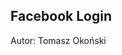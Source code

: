 ## Facebook Login

Autor: Tomasz Okoński

<div id="fb-root"></div>
<script async defer crossorigin="anonymous" src="https://connect.facebook.net/pl_PL/sdk.js#xfbml=1&version=v3.2&appId=351134035507396&autoLogAppEvents=1">
		  window.fbAsyncInit = function() {
			FB.init({
			  appId      : '351134035507396',
			  cookie     : true,
			  xfbml      : true,
			  version    : 'v3.2'
			});
			  
			    FB.getLoginStatus(function(response) {
				  statusChangeCallback(response);
				}); 
			  
		  };

		  (function(d, s, id){
			 var js, fjs = d.getElementsByTagName(s)[0];
			 if (d.getElementById(id)) {return;}
			 js = d.createElement(s); js.id = id;
			 js.src = "https://connect.facebook.net/en_US/sdk.js";
			 fjs.parentNode.insertBefore(js, fjs);
		   }(document, 'script', 'facebook-jssdk'));
		   
		  function statusChangeCallback(response) {
			if (response.status === 'connected') {
			  testAPI();
			} else {
			  document.getElementById('status').innerHTML = 'Nie jesteś zalogowany';
			}
		  }		   
		   
		  function checkLoginState() {
			  FB.getLoginStatus(function(response) {
				statusChangeCallback(response);
			  });
			}
		  function testAPI(){
			FB.api('/me', function(response) {
				document.getElementById('status').innerHTML = 'Zalogowano jako '+response.name;
			});			  
		  }
</script>
<fb:login-button scope="public_profile" onlogin="checkLoginState();">
</fb:login-button>

<div id="status">
</div>